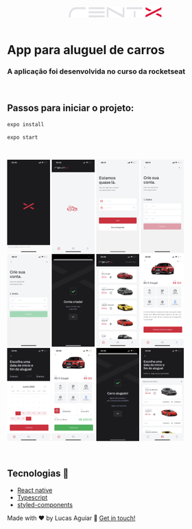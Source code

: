
<div align="center">
  <img src='src/assets/logo.svg' alt="Logo">
</div>

</br>

# App para aluguel de carros

### A aplicação foi desenvolvida no curso da rocketseat

</br>

## Passos para iniciar o projeto:

```
expo install
```

```
expo start
```

</br>

<p>
<img src="src/assets/images/IMG_1921.PNG" width="100" />
<img src="src/assets/images/IMG_1926.PNG" width="100" />
<img src="src/assets/images/IMG_1923.PNG" width="100" /> 
<img src="src/assets/images/IMG_1924.PNG" width="100" />
<img src="src/assets/images/IMG_1925.PNG" width="100" />
<img src="src/assets/images/IMG_1932.PNG" width="100" />
<img src="src/assets/images/IMG_1928.PNG" width="100" />
<img src="src/assets/images/IMG_1929.PNG" width="100" />
<img src="src/assets/images/IMG_1930.PNG" width="100" />
<img src="src/assets/images/IMG_1931.PNG" width="100" />
<img src="src/assets/images/IMG_1934.PNG" width="100" />
<img src="src/assets/images/IMG_1933.PNG" width="100" />
</p>

</br>

## Tecnologias :rocket:

- [React native](https://reactnative.dev/)
- [Typescript](https://www.typescriptlang.org)
- [styled-components](https://www.styled-components.com/)

Made with ♥ by Lucas Aguiar :wave: [Get in touch!](https://www.linkedin.com/in/lucasaguiiar)

